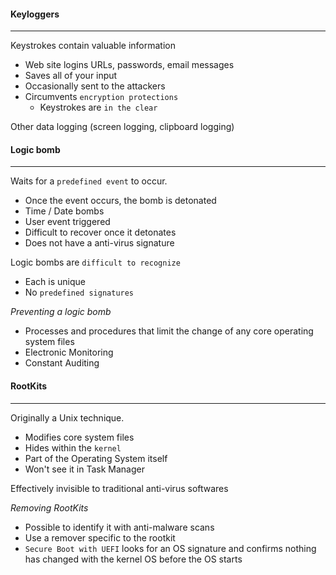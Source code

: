 
#### Keyloggers
----
Keystrokes contain valuable information
- Web site logins URLs, passwords, email messages
- Saves all of your input 
- Occasionally sent to the attackers
- Circumvents `encryption protections`
	- Keystrokes are `in the clear`

Other data logging (screen logging, clipboard logging)



#### Logic bomb
-----
Waits for a `predefined event` to occur.
- Once the event occurs, the bomb is detonated
- Time / Date bombs
- User event triggered
- Difficult to recover once it detonates
- Does not have a anti-virus signature

Logic bombs are `difficult to recognize`
- Each is unique
- No `predefined signatures`

*Preventing a logic bomb*
- Processes and procedures that limit the change of any core operating system files
- Electronic Monitoring
- Constant Auditing



#### RootKits
-----
Originally a Unix technique.
- Modifies core system files
- Hides within the `kernel`
- Part of the Operating System itself
- Won't see it in Task Manager

Effectively invisible to traditional anti-virus softwares

*Removing RootKits*
- Possible to identify it with anti-malware scans
- Use a remover specific to the rootkit
- `Secure Boot with UEFI` looks for an OS signature and confirms nothing has changed with the kernel OS before the OS starts



